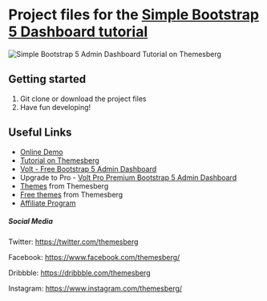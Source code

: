 # Project files for the [Simple Bootstrap 5 Dashboard tutorial](https://themesberg.com/blog/bootstrap/simple-bootstrap-5-dashboard-tutorial)

![Simple Bootstrap 5 Admin Dashboard Tutorial on Themesberg](https://themesberg.s3.us-east-2.amazonaws.com/public/posts/simple-bootstrap-5-dashboard-tutorial-preview.jpg)

## Getting started

1. Git clone or download the project files
2. Have fun developing!

## Useful Links

- [Online Demo](https://themesberg.github.io/simple-bootstrap-5-dashboard/)
- [Tutorial on Themesberg](https://themesberg.com/blog/bootstrap/simple-bootstrap-5-dashboard-tutorial)
- [Volt - Free Bootstrap 5 Admin Dashboard](https://themesberg.com/product/admin-dashboard/volt-bootstrap-5-dashboard)
- Upgrade to Pro - [Volt Pro Premium Bootstrap 5 Admin Dashboard](https://themesberg.com/product/admin-dashboard/volt-premium-bootstrap-5-dashboard)
- [Themes](https://themesberg.com/themes?ref=tutorial-gulp-4-bootstrap-sass-browsersync) from Themesberg
- [Free themes](https://themesberg.com/products/free-themes?ref=tutorial-gulp-4-bootstrap-sass-browsersync) from Themesberg
- [Affiliate Program](https://themesberg.com/affiliate?ref=tutorial-gulp-4-bootstrap-sass-browsersync)

##### Social Media

Twitter: <https://twitter.com/themesberg>

Facebook: <https://www.facebook.com/themesberg/>

Dribbble: <https://dribbble.com/themesberg>

Instagram: <https://www.instagram.com/themesberg/>

